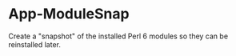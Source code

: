 # App-ModuleSnap
Create a "snapshot" of the installed Perl 6 modules so they can be reinstalled later.
